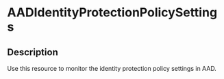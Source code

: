 
# AADIdentityProtectionPolicySettings

## Description

Use this resource to monitor the identity protection policy settings in AAD.
